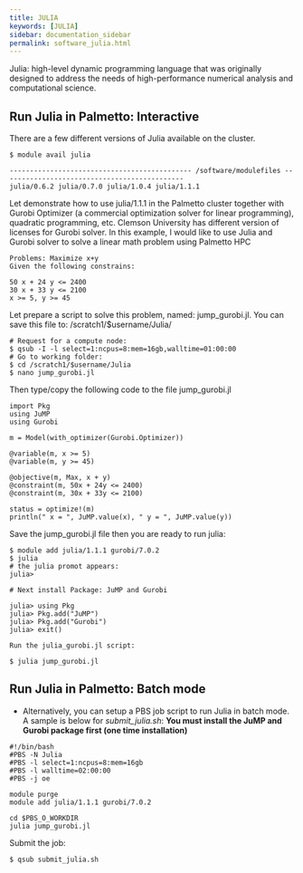 ```yaml
---
title: JULIA
keywords: [JULIA]
sidebar: documentation_sidebar
permalink: software_julia.html
---
```


Julia: high-level dynamic programming language that was originally designed to address the needs of high-performance numerical analysis and computational science.


## Run Julia in Palmetto: Interactive

There are a few different versions of Julia available on the cluster.

```
$ module avail julia

--------------------------------------------- /software/modulefiles ---------------------------------------------
julia/0.6.2 julia/0.7.0 julia/1.0.4 julia/1.1.1

```

Let demonstrate how to use julia/1.1.1 in the Palmetto cluster together with Gurobi Optimizer (a commercial optimization solver for linear programming),
quadratic programming, etc. Clemson University has different version of licenses for Gurobi solver.
In this example, I would like to use Julia and Gurobi solver to solve a linear math problem using Palmetto HPC

```
Problems: Maximize x+y
Given the following constrains:

50 x + 24 y <= 2400
30 x + 33 y <= 2100
x >= 5, y >= 45

```

Let prepare a script to solve this problem, named: jump_gurobi.jl.
You can save this file to: /scratch1/$username/Julia/

```
# Request for a compute node:
$ qsub -I -l select=1:ncpus=8:mem=16gb,walltime=01:00:00
# Go to working folder:
$ cd /scratch1/$username/Julia
$ nano jump_gurobi.jl
```

Then type/copy the following code to the file jump_gurobi.jl

```
import Pkg
using JuMP
using Gurobi

m = Model(with_optimizer(Gurobi.Optimizer))

@variable(m, x >= 5)
@variable(m, y >= 45)

@objective(m, Max, x + y)
@constraint(m, 50x + 24y <= 2400)
@constraint(m, 30x + 33y <= 2100)

status = optimize!(m)
println(" x = ", JuMP.value(x), " y = ", JuMP.value(y))
```

Save the jump_gurobi.jl file then you are ready to run julia:

```
$ module add julia/1.1.1 gurobi/7.0.2
$ julia
# the julia promot appears:
julia> 

# Next install Package: JuMP and Gurobi

julia> using Pkg
julia> Pkg.add("JuMP")
julia> Pkg.add("Gurobi")
julia> exit()

Run the julia_gurobi.jl script:

$ julia jump_gurobi.jl

```

## Run Julia in Palmetto: Batch mode

* Alternatively, you can setup a PBS job script to run Julia in batch mode. A sample is below for *submit_julia.sh*:
**You must install the JuMP and Gurobi package first (one time installation)**

```
#!/bin/bash
#PBS -N Julia
#PBS -l select=1:ncpus=8:mem=16gb
#PBS -l walltime=02:00:00
#PBS -j oe

module purge
module add julia/1.1.1 gurobi/7.0.2

cd $PBS_O_WORKDIR
julia jump_gurobi.jl
```

Submit the job:

`$ qsub submit_julia.sh`
